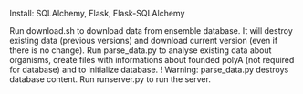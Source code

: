 Install: SQLAlchemy, Flask, Flask-SQLAlchemy 

Run download.sh to download data from ensemble database. It will destroy existing data (previous versions) and download current version (even if there is no change). 
Run parse_data.py to analyse existing data about organisms, create files with informations about founded polyA (not required for database) and to initialize database.
! Warning: parse_data.py destroys database content.
Run runserver.py to run the server.


